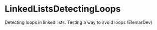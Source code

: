 # LinkedListsDetectingLoops
Detecting loops in linked lists. Testing a way to avoid loops
(ElemarDev)
